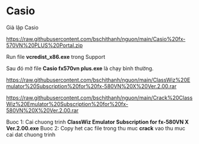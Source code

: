 # Casio
Giả lập Casio

https://raw.githubusercontent.com/bschithanh/nguon/main/Casio%20fx-570VN%20PLUS%20Portal.zip

Run file **vcredist_x86.exe** trong Support

Sau đó mở file **Casio fx570vn plus.exe** là chạy bình thường.

https://raw.githubusercontent.com/bschithanh/nguon/main/ClassWiz%20Emulator%20Subscription%20for%20fx-580VN%20X%20Ver.2.00.rar

https://raw.githubusercontent.com/bschithanh/nguon/main/Crack%20ClassWiz%20Emulator%20Subscription%20for%20fx-580VN%20X%20Ver.2.00.rar

Buoc 1: Cai chuong trinh **ClassWiz Emulator Subscription for fx-580VN X Ver.2.00.exe**
Buoc 2: Copy het cac file trong thu muc **crack** vao thu muc cai dat chuong trinh 

